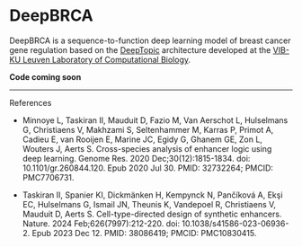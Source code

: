 # DeepBRCA

DeepBRCA is a sequence-to-function deep learning model of breast cancer gene regulation based on the [DeepTopic](https://www.ncbi.nlm.nih.gov/pmc/articles/PMC7706731/) architecture developed at the [VIB-KU Leuven Laboratory of Computational Biology](https://www.aertslab.org/).

**Code coming soon**

---
References 

* Minnoye L, Taskiran II, Mauduit D, Fazio M, Van Aerschot L, Hulselmans G, Christiaens V, Makhzami S, Seltenhammer M, Karras P, Primot A, Cadieu E, van Rooijen E, Marine JC, Egidy G, Ghanem GE, Zon L, Wouters J, Aerts S. Cross-species analysis of enhancer logic using deep learning. Genome Res. 2020 Dec;30(12):1815-1834. doi: 10.1101/gr.260844.120. Epub 2020 Jul 30. PMID: 32732264; PMCID: PMC7706731.

* Taskiran II, Spanier KI, Dickmänken H, Kempynck N, Pančíková A, Ekşi EC, Hulselmans G, Ismail JN, Theunis K, Vandepoel R, Christiaens V, Mauduit D, Aerts S. Cell-type-directed design of synthetic enhancers. Nature. 2024 Feb;626(7997):212-220. doi: 10.1038/s41586-023-06936-2. Epub 2023 Dec 12. PMID: 38086419; PMCID: PMC10830415.
